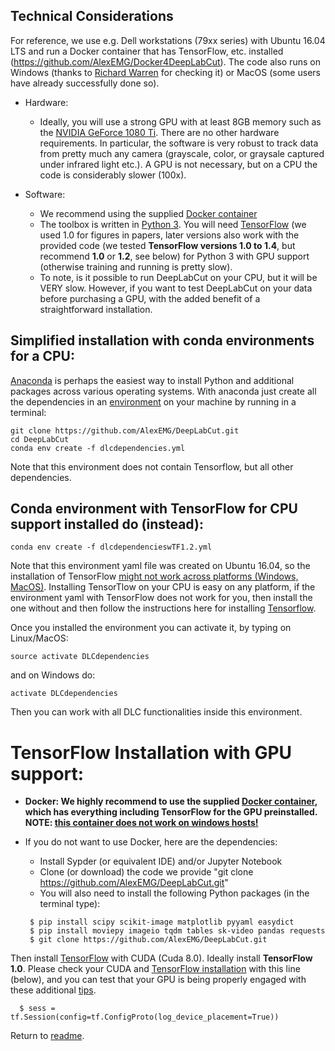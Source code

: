 ## Technical Considerations 

For reference, we use e.g. Dell workstations (79xx series) with Ubuntu 16.04 LTS and run a Docker container that has TensorFlow, etc. installed (https://github.com/AlexEMG/Docker4DeepLabCut). The code also runs on Windows (thanks to  [Richard Warren](https://github.com/rwarren2163)  for checking it) or MacOS (some users have already successfully done so). 

- Hardware:
     - Ideally, you will use a strong GPU with at least 8GB memory such as the [NVIDIA GeForce 1080 Ti](https://www.nvidia.com/en-us/geforce/products/10series/geforce-gtx-1080/). There are no other hardware requirements. In particular, the software is very robust to track data from pretty much any camera (grayscale, color, or graysale captured under infrared light etc.). A GPU is not necessary, but on a CPU the code is considerably slower (100x). 
     
- Software: 
     - We recommend using the supplied [Docker container](https://github.com/AlexEMG/Docker4DeepLabCut)
     - The toolbox is written in [Python 3](https://www.python.org/). You will need [TensorFlow](https://www.tensorflow.org/) (we used 1.0 for figures in papers, later versions also work with the provided code (we tested **TensorFlow versions 1.0 to 1.4**, but recommend **1.0** or **1.2**, see below) for Python 3 with GPU support (otherwise training and running is pretty slow). 
     - To note, is it possible to run DeepLabCut on your CPU, but it will be VERY slow. However, if you want to test DeepLabCut on your data before purchasing a GPU, with the added benefit of a straightforward installation. 

## Simplified installation with conda environments for a CPU:

[Anaconda](https://anaconda.org/anaconda/python) is perhaps the easiest way to install Python and additional packages across various operating systems. With anaconda just create all the dependencies in an [environment](https://conda.io/docs/user-guide/tasks/manage-environments.html) on your machine by running in a terminal:
```
git clone https://github.com/AlexEMG/DeepLabCut.git
cd DeepLabCut
conda env create -f dlcdependencies.yml
```
Note that this environment does not contain Tensorflow, but all other dependencies. 

## Conda environment with TensorFlow for CPU support installed do (instead):
```
conda env create -f dlcdependencieswTF1.2.yml
```
Note that this environment yaml file was created on Ubuntu 16.04, so the installation of TensorFlow [might not work across platforms (Windows, MacOS)](https://stackoverflow.com/questions/39280638/how-to-share-conda-environments-across-platforms). Installing TensorTlow on your CPU is easy on any platform, if the environment yaml with TensorFlow does not work for you, then install the one without and then follow the instructions here for installing [Tensorflow](https://www.tensorflow.org/versions/r1.2/install/). 

Once you installed the environment you can activate it, by typing on Linux/MacOS: 
```
source activate DLCdependencies
```
and on Windows do: 
```
activate DLCdependencies
```

Then you can work with all DLC functionalities inside this environment. 

# TensorFlow Installation with GPU support:

- **Docker: We highly recommend to use the supplied [Docker container](https://github.com/AlexEMG/Docker4DeepLabCut), which has everything including TensorFlow for the GPU preinstalled. NOTE: [this container does not work on windows hosts!](https://github.com/NVIDIA/nvidia-docker/issues/43)**

 - If you do not want to use Docker, here are the dependencies: 

     - Install Sypder (or equivalent IDE) and/or Jupyter Notebook
     - Clone (or download) the code we provide "git clone https://github.com/AlexEMG/DeepLabCut.git"
     - You will also need to install the following Python packages (in the terminal type):
     ```
      $ pip install scipy scikit-image matplotlib pyyaml easydict 
      $ pip install moviepy imageio tqdm tables sk-video pandas requests
      $ git clone https://github.com/AlexEMG/DeepLabCut.git     
      ```
Then install [TensorFlow](https://www.tensorflow.org/) with CUDA (Cuda 8.0). Ideally install **TensorFlow 1.0**. Please check your CUDA and [TensorFlow installation](https://www.tensorflow.org/install/) with this line (below), and you can test that your GPU is being properly engaged with these additional [tips](https://www.tensorflow.org/programmers_guide/using_gpu).

      $ sess = tf.Session(config=tf.ConfigProto(log_device_placement=True))
           
      
 Return to [readme](../README.md).
